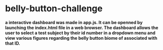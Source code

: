 # belly-button-challenge

#### a interactive dashboard was made in app.js. It can be openned by launching the index.html file in a web browser. The dashboard allows the user to select a test subject by their id number in a dropdown menu and view various figures regarding the belly button biome of associated with that ID.
